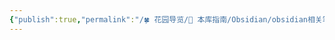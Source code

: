 ```yaml
---
{"publish":true,"permalink":"/🍀 花园导览/🧰 本库指南/Obsidian/obsidian相关笔记/Obsidian42 - BRAT.md","title":"Obsidian42 - BRAT","created":"2023-01-23","modified":"2023-03-14","published":"2025-07-07T17:10:23.996+08:00","cssclasses":""}
---
```



